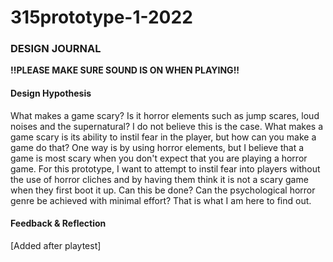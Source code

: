 # 315prototype-1-2022
### DESIGN JOURNAL

**!!PLEASE MAKE SURE SOUND IS ON WHEN PLAYING!!**

#### **Design Hypothesis**<br>
What makes a game scary? Is it horror elements such as jump scares, loud noises and the supernatural? I do not believe this is the case. What makes a game scary is its ability to instil fear in the player, but how can you make a game do that? One way is by using horror elements, but I believe that a game is most scary when you don't expect that you are playing a horror game. For this prototype, I want to attempt to instil fear into players without the use of horror cliches and by having them think it is not a scary game when they first boot it up. Can this be done? Can the psychological horror genre be achieved with minimal effort? That is what I am here to find out.

#### **Feedback & Reflection**<br>
[Added after playtest]
